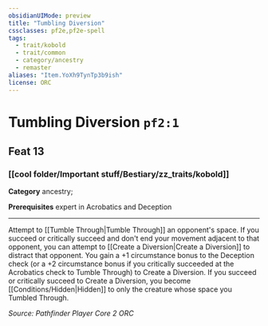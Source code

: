 ```yaml
---
obsidianUIMode: preview
title: "Tumbling Diversion"
cssclasses: pf2e,pf2e-spell
tags:
  - trait/kobold
  - trait/common
  - category/ancestry
  - remaster
aliases: "Item.YoXh9TynTp3b9ish"
license: ORC
---
```

# Tumbling Diversion `pf2:1`
## Feat 13
### [[cool folder/Important stuff/Bestiary/zz_traits/kobold]]

**Category** ancestry; 



**Prerequisites** expert in Acrobatics and Deception
* * *
Attempt to [[Tumble Through|Tumble Through]] an opponent's space. If you succeed or critically succeed and don't end your movement adjacent to that opponent, you can attempt to [[Create a Diversion|Create a Diversion]] to distract that opponent. You gain a +1 circumstance bonus to the Deception check (or a +2 circumstance bonus if you critically succeeded at the Acrobatics check to Tumble Through) to Create a Diversion. If you succeed or critically succeed to Create a Diversion, you become [[Conditions/Hidden|Hidden]] to only the creature whose space you Tumbled Through.

*Source: Pathfinder Player Core 2*
*ORC*